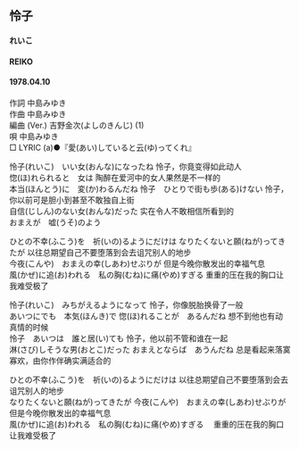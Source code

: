 ## 怜子
#### れいこ
#### REIKO
#### 1978.04.10


作詞         中島みゆき  
作曲         中島みゆき  
編曲 (Ver.)  吉野金次(よしのきんじ) (1)  
唄           中島みゆき  
□ LYRIC (a)●『愛(あい)していると云(ゆ)ってくれ』　

怜子(れいこ)　いい女(おんな)になったね
怜子，你竟变得如此动人  
惚(ほ)れられると　女は
陶醉在爱河中的女人果然是不一样的  
本当(ほんとう)に　変(か)わるんだね
怜子　ひとりで街も歩(ある)けない
怜子，你以前可是胆小到甚至不敢独自上街  
自信(じしん)のない女(おんな)だった
实在令人不敢相信所看到的  
おまえが　嘘(うそ)のよう

ひとの不幸(ふこう)を　祈(いの)るようにだけは
なりたくないと願(ねが)ってきたが
以往总期望自己不要堕落到会去诅咒别人的地步  
今夜(こんや)　おまえの幸(しあわ)せぶりが
但是今晚你散发出的幸福气息  
風(かぜ)に追(お)われる　私の胸(むね)に痛(やめ)すぎる
重重的压在我的胸口让我难受极了  


怜子(れいこ)　みちがえるようになって
怜子，你像脱胎换骨了一般  
あいつにでも　本気(ほんき)で
惚(ほ)れることが　あるんだね
想不到他也有动真情的时候  
怜子　あいつは　誰と居(い)ても
怜子，他以前不管和谁在一起  
淋(さび)しそうな男(おとこ)だった
おまえとならば　あうんだね
总是看起来落寞寡欢，由你作伴确实满适合的  

ひとの不幸(ふこう)を　祈(いの)るようにだけは
以往总期望自己不要堕落到会去诅咒别人的地步  
なりたくないと願(ねが)ってきたが
今夜(こんや)　おまえの幸(しあわ)せぶりが
但是今晚你散发出的幸福气息  
風(かぜ)に追(お)われる　私の胸(むね)に痛(やめ)すぎる　
重重的压在我的胸口让我难受极了  


　